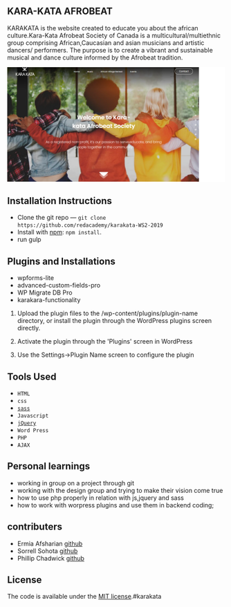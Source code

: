 
## KARA-KATA AFROBEAT


KARAKATA is the website created to educate you about the african culture.Kara-Kata Afrobeat Society of Canada is a multicultural/multiethnic group comprising African,Caucasian and asian musicians and artistic dancers/ performers. The purpose is to create a vibrant and sustainable musical and dance culture informed by the Afrobeat tradition.

![karakata-image](karakata.png)

## Installation Instructions

* Clone the git repo — `git clone
  https://github.com/redacademy/karakata-WS2-2019`  
* Install with [npm](https://www.npmjs.com/): `npm install`.
* run gulp

## Plugins and Installations

-  wpforms-lite
- advanced-custom-fields-pro
- WP Migrate DB Pro
- karakara-functionality
1.  Upload the plugin files to the /wp-content/plugins/plugin-name directory, or install the plugin through the WordPress plugins screen directly.
2. Activate the plugin through the 'Plugins' screen in WordPress

3. Use the Settings->Plugin Name screen to configure the plugin

## Tools Used
* `HTML`
* `css`
* [`sass`](https://sass-lang.com/) 
* `Javascript`
* [`jQuery`](https://jquery.com/) 
* `Word Press`
* `PHP`
* `AJAX`

## Personal learnings

* working in group on a project through git
* working with the design group and trying to make their vision come true
* how to use php properly in relation with js,jquery and sass 
* how to  work with worpress plugins and use them in backend coding;
## contributers

- Ermia Afsharian [github](https://github.com/ermia-afshaian)
- Sorrell Sohota [github](https://github.com/Sorrelljs)
- Phillip Chadwick [github](https://github.com/smeggins)
## License

The code is available under the [MIT license](LICENSE.txt).#karakata
